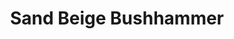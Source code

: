 ---
language: id
layout: product-item
title: Sand Beige Bushhammer
description: Description in &amp; Sand Beige Bushhammer
keyword: keyword in Sand Beige Bushhammer
image: /images/sand-beige-bushhammer.jpg
sub-title: Sand Beige Bushhammer
article-1: Height &#58; 8" <br>Length &#58; 36" <br>Panel &#58; 2" <br>Color &#58; Beige colored with minimal variation
title-right: Sand Beige Bushhammer
article-right: Sand Beige Bushhammer
title-2: Sand Beige Bushhammer
article-2: Sand Beige Bushhammer
article-3: Sand Beige Bushhammer
alt-slide1: Sand Beige Bushhammer
alt-slide2: Sand Beige Bushhammer
alt-slide3: Sand Beige Bushhammer
slide1: /images/sand-beige-bushhammer.jpg
slide2: /images/sand-beige-bushhammer.jpg
slide3: /images/sand-beige-bushhammer.jpg
---